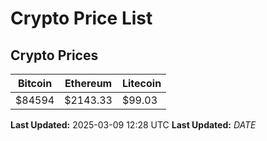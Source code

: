 # Crypto Price List

## Crypto Prices
| Bitcoin | Ethereum | Litecoin |
| ------- | -------- | -------- |
| $84594 | $2143.33 | $99.03 |
**Last Updated:** 2025-03-09 12:28 UTC
**Last Updated:** $DATE$
